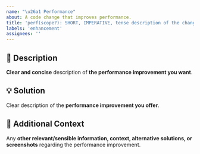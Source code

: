 ```yaml
---
name: "\u26a1 Performance"
about: A code change that improves performance.
title: 'perf(scope?): SHORT, IMPERATIVE, tense description of the change'
labels: 'enhancement'
assignees: ''
---
```

<!-- **********************************************************************************************
Hey! 🍻

Please search open and closed performance improvement requests before submitting a new performance improvement request.
Existing performance improvement requests may present your particular change or similar enough
to contribute to that, thus simplify and make the performance improvement request more clear.
*********************************************************************************************** -->

🚀 Description
---------------------------------------------------------------------------------------------------

**Clear and concise** description of **the performance improvement you want**.

💡 Solution
---------------------------------------------------------------------------------------------------

Clear description of the **performance improvement you offer**.

💬 Additional Context
---------------------------------------------------------------------------------------------------

Any **other relevant/sensible information, context, alternative solutions, or screenshots** regarding the performance improvement.
